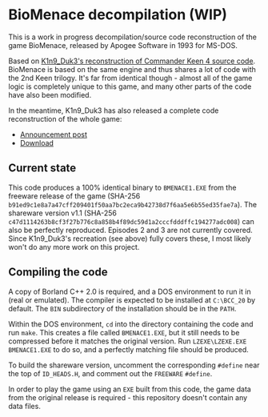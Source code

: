 # BioMenace decompilation (WIP)

This is a work in progress decompilation/source code reconstruction of the game BioMenace,
released by Apogee Software in 1993 for MS-DOS.

Based on [K1n9_Duk3's reconstruction of Commander Keen 4 source code](https://github.com/sparky4/keen4-6).
BioMenace is based on the same engine and thus shares a lot of code with the 2nd Keen trilogy.
It's far from identical though - almost all of the game logic is completely unique to this game,
and many other parts of the code have also been modified.

In the meantime, K1n9_Duk3 has also released a complete code reconstruction of the whole game:
* [Announcement post](https://pckf.com/viewtopic.php?t=18039)
* [Download](https://k1n9duk3.shikadi.net/files/modding/bmsource.zip)


## Current state

This code produces a 100% identical binary to `BMENACE1.EXE` from the freeware release of the game (SHA-256 `b91ed9c1e8a7a47cff209401f50aa7bc2eca9b42738d7f6aa5e6b55ed35fae7a`). The shareware version v1.1 (SHA-256 `c47d1114263b8cf3f27b776c8a858b4f89dc59d1a2cccfdddffc194277adc008`) can also be perfectly reproduced. Episodes 2 and 3 are not currently covered. Since K1n9_Duk3's recreation (see above) fully covers these, I most likely won't do any more work on this project.


## Compiling the code

A copy of Borland C++ 2.0 is required, and a DOS environment to run it in (real or emulated).
The compiler is expected to be installed at `C:\BCC_20` by default.
The `BIN` subdirectory of the installation should be in the `PATH`.

Within the DOS environment, `cd` into the directory containing the code and run `make`.
This creates a file called `BMENACE1.EXE`, but it still needs to be compressed before it matches the original version.
Run `LZEXE\LZEXE.EXE BMENACE1.EXE` to do so, and a perfectly matching file should be produced.

To build the shareware version, uncomment the corresponding `#define` near the top of `ID_HEADS.H`, and comment out the `FREEWARE` `#define`.

In order to play the game using an `EXE` built from this code, the game data from the original release is required -
this repository doesn't contain any data files.
